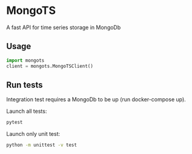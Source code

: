 MongoTS
======

A fast API for time series storage in MongoDb

## Usage

```python
import mongots
client = mongots.MongoTSClient()
```

## Run tests

Integration test requires a MongoDb to be up (run docker-compose up).

Launch all tests:

```bash
pytest
```

Launch only unit test:

```bash
python -m unittest -v test
```
